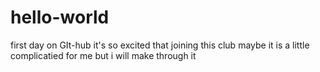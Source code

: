 # hello-world
first day on GIt-hub
it's so excited that joining this club
maybe it is a little complicatied for me 
but i will make through it
